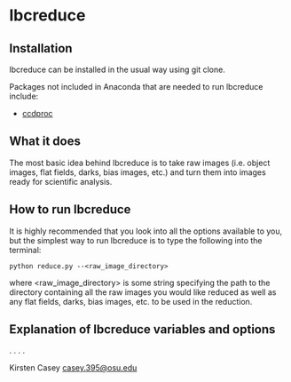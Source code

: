 # lbcreduce

## Installation
lbcreduce can be installed in the usual way using git clone.

Packages not included in Anaconda that are needed to run lbcreduce include:
- [ccdproc](https://ccdproc.readthedocs.io/en/latest/install.html)

## What it does
The most basic idea behind lbcreduce is to take raw images (i.e. object images, flat fields, darks, bias images, etc.) and turn them into images ready for scientific analysis.

## How to run lbcreduce
It is highly recommended that you look into all the options available to you, but the simplest way to run lbcreduce is to type the following into the terminal:
```
python reduce.py --<raw_image_directory>
```
where <raw_image_directory> is some string specifying the path to the directory containing all the raw images you would like reduced as well as any flat fields, darks, bias images, etc. to be used in the reduction.

## Explanation of lbcreduce variables and options
.
.
.
.

Kirsten Casey
casey.395@osu.edu
